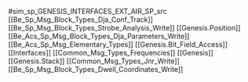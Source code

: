 #sim_sp_GENESIS_INTERFACES_EXT_AIR_SP_src
[[Be_Sp_Msg_Block_Types_Dja_Conf_Track]]
[[Be_Sp_Msg_Block_Types_Strobe_Analysis_Write]]
[[Genesis.Position]]
[[Be_Acs_Sp_Msg_Block_Types_Dja_Parameters_Write]]
[[Be_Acs_Sp_Msg_Elementary_Types]]
[[Genesis.Bit_Field_Access]]
[[Interfaces]]
[[Common_Msg_Types_Frequencies]]
[[Genesis]]
[[Genesis.Stack]]
[[Common_Msg_Types_Jnr_Write]]
[[Be_Sp_Msg_Block_Types_Dwell_Coordinates_Write]]
